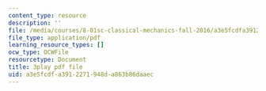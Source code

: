 ```yaml
---
content_type: resource
description: ''
file: /media/courses/8-01sc-classical-mechanics-fall-2016/a3e5fcdfa3912271948da863b86daaec_bHocXJ4rv5g.pdf
file_type: application/pdf
learning_resource_types: []
ocw_type: OCWFile
resourcetype: Document
title: 3play pdf file
uid: a3e5fcdf-a391-2271-948d-a863b86daaec
---
```

